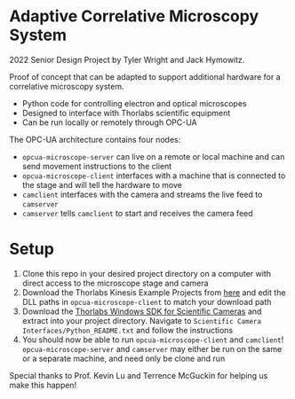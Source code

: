 # Adaptive Correlative Microscopy System
2022 Senior Design Project by Tyler Wright and Jack Hymowitz. 

Proof of concept that can be adapted to support additional hardware for a correlative microscopy system.
- Python code for controlling electron and optical microscopes
- Designed to interface with Thorlabs scientific equipment
- Can be run locally or remotely through OPC-UA

The OPC-UA architecture contains four nodes:
- `opcua-microscope-server` can live on a remote or local machine and can send movement instructions to the client
- `opcua-microscope-client` interfaces with a machine that is connected to the stage and will tell the hardware to move
- `camclient` interfaces with the camera and streams the live feed to `camserver`
- `camserver` tells `camclient` to start and receives the camera feed

# Setup
1. Clone this repo in your desired project directory on a computer with direct access to the microscope stage and camera
2. Download the Thorlabs Kinesis Example Projects from [here](https://www.thorlabs.com/newgrouppage9.cfm?objectgroup_id=10285) and edit the DLL paths in `opcua-microscope-client` to match your download path
3. Download the [Thorlabs Windows SDK for Scientific Cameras](https://www.thorlabs.com/software_pages/viewsoftwarepage.cfm?code=ThorCam) and extract into your project directory. Navigate to `Scientific Camera Interfaces/Python_README.txt` and follow the instructions
4. You should now be able to run `opcua-microscope-client` and `camclient`! `opcua-microscope-server` and `camserver` may either be run on the same or a separate machine, and need only be clone and run

Special thanks to Prof. Kevin Lu and Terrence McGuckin for helping us make this happen!
